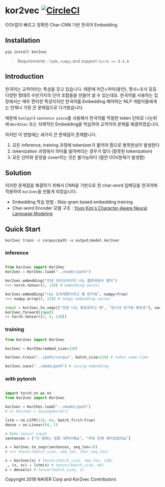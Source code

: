# kor2vec [![CircleCI](https://circleci.com/gh/codertimo/kor2vec.svg?style=svg)](https://circleci.com/gh/codertimo/kor2vec)

OOV없이 빠르고 정확한 Char-CNN 기반 한국어 Embedding

## Installation
```shell
pip install kor2vec
```
> Requirements : `tqdm`, `numpy` and support `torch >= 0.4.0`

## Introduction

한국어는 교착어라는 특성을 갖고 있습니다. 때문에 어간+어미(용언), 명사+조사 등등 다양한 형태의 수만가지의
단어 조합들을 만들어 낼 수 있는데요. 한국어를 사용하는 입장에서는 매우 편리한 특성이지만
한국어를 Embedding 해야하는 NLP 개발자들에게는 언제나 가장 큰 문제점으로 다가왔습니다.

때문에 `konlpy`나 `sentence piece`를 사용해서 한국어를 적절한 token 단위로 나눈뒤에
`Word2vec` 또는 자제적인 Embedding을 학습하여 교착어의 문제를 해결하였습니다.

하지만 이 방법에는 세가지 큰 문제점이 존재합니다.

1. 모든 inference, training 과정에 tokenizer가 붙어야 함으로 병목현상이 발생한다
2. tokenization 과정에서 의미를 잃어버리는 경우가 많다 (잘못된 tokenization)
3. 모든 단어와 문장을 cover하는 것은 불가능하다 (필연 OOV문제가 발생함)


## Solution

이러한 문제점을 해결하기 위해서 CNN을 기반으로 한 char-word 임베딩을 한국어에 적용하여
`kor2vec`을 만들게 되었습니다.

- Embedding 학습 방법 : Skip-gram based embedding training
- Char-word Encoder 모델 구조 : [Yoon Kim's Character-Aware Neural Language Modeling](https://arxiv.org/abs/1508.06615)

## Quick Start

```shell
kor2vec train -c corpus/path -o output/model.kor2vec
```

### inference
```python

from kor2vec import Kor2Vec
kor2vec = Kor2Vec.load("../model/path")

kor2vec.embedding("안녕 아이오아이야 나는 클로바에서 왔어")
>>> torch.tensor(5, 128) # embedding vector

kor2vec.embedding("나는 도라에몽이라고 해 반가워", numpy=True)
>>> numpy.array(4, 128) # numpy embedding vector

input = kor2vec.to_seqs(["안녕 나는 뽀로로라고 해", "만나서 반가워 뽀로로"], seq_len=4)
kor2vec.forward(input)
>> torch.tensor([2, 4, 128])
```

### training

```python
from kor2vec import Kor2vec

kor2vec = Kor2Vec(embed_size=128)

kor2vec.train("../path/corpus", batch_size=128) # takes some time

kor2vec.save("../mode/path") # saving embedding
```

### with pytorch

```python

import torch.nn as nn
from kor2vec import Kor2vec

kor2vec = Kor2Vec.load("../model/path")
# or kor2vec = SejongVector()

lstm = nn.LSTM(128, 64, batch_first=True)
dense = nn.Linear(64, 1)

# Make tensor input
sentences = ["이 영화는 정말 대박이에요", "우와 진짜 재미있었어요"]

x = kor2vec.to_seqs(sentences, seq_len=10)
# >>> tensor(batch_size, seq_len, char_seq_len)

x = kor2vec(x) # tensor(batch_size, seq_len, 128)
_, (x, xc) = lstm(x) # tensor(batch_size, 64)
x = dense(x) # tensor(batch_size, 1)

```


Copyright 2018 NAVER Corp and Kor2vec Contributors